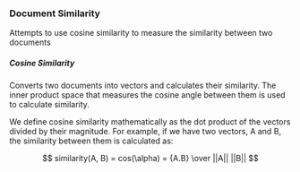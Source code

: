 ### Document Similarity
Attempts to use cosine similarity to measure the similarity between two documents

##### Cosine Similarity
Converts two documents into vectors and calculates their similarity. The inner product space that measures the cosine angle between them is used to calculate similarity.

We define cosine similarity mathematically as the dot product of the vectors divided by their magnitude. For example, if we have two vectors, A and B, the similarity between them is calculated as:

$$ similarity(A, B) = cos(\alpha) = {A.B} \over ||A|| ||B|| $$